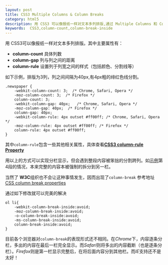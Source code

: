 ```yaml
---
layout: post
title: CSS3 Multiple Columns & Column Breaks
category: html5
description: 用 CSS3 可以像报纸一样对文本多列排版,通过 Multiple Columns 和 Column Breaks 保证了完美显示
keywords:  CSS3,column-count,column-break-inside
--- 
```


用 CSS3可以像报纸一样对文本多列排版。其中主要属性有： 

+ **column-count**  具体列数
+ **column-gap**   列与列之间的距离
+ **column-rule**  设置列于列宽之间的样式（包括颜色、分割线等）

如下示例，排版为3列，列之间间隔为40px,有4px粗的绯红色线分割。

```
.newspaper {
    -webkit-column-count: 3;  /* Chrome, Safari, Opera */
    -moz-column-count: 3;  /* Firefox */
    column-count: 3;
    -webkit-column-gap: 40px;   /* Chrome, Safari, Opera */
    -moz-column-gap: 40px;  /* Firefox */
    column-gap: 40px;
    -webkit-column-rule: 4px outset #ff00ff; /* Chrome, Safari, Opera */
    -moz-column-rule: 4px outset #ff00ff; /* Firefox */
    column-rule: 4px outset #ff00ff;
}
```

其中`column-rule`包含一些其他相关属性，具体查看[**CSS3 column-rule Property**](http://www.w3schools.com/cssref/css3_pr_column-rule.asp) 

用以上的方式可以实现分栏显示，但会遇到整段内容被笨拙的分割跨列。如[示例](/code/column1.html)第4段的情况，本来完整的内容本被强制的拆分到另一栏。

当然了 **W3C**组织也不会让这种事情发生，因而出现了`column-break` 参考地址[ CSS column break properties](http://www.w3.org/TR/css3-multicol/#column-breaks)

通过如下修改就可以完美的解决

```
ol li{
    -webkit-column-break-inside:avoid;
    -moz-column-break-inside:avoid;
    -o-column-break-inside:avoid;
    -ms-column-break-inside:avoid;
    column-break-inside:avoid;
}
```
目前各个浏览器对`column-break`的表现形式还不相同。在*Chrome*下，内容逐条分栏，多出的内容在最后一栏完全显示。而*Safari*则将多出的内容截断（也是逐条分栏）。*Firefox*则是第一栏显示完整后，在将后面内容分到其他栏。而*IE*支持还不是太好！